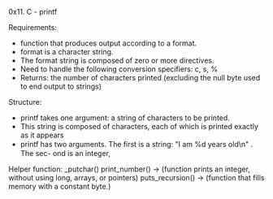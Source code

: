 0x11. C - printf

Requirements:
- function that produces output according to a format.
- format is a character string.
- The format string is composed of zero or more directives.
- Need to handle the following conversion specifiers: c, s, %
- Returns: the number of characters printed (excluding the null byte used to end output to strings)


Structure: 
- printf takes one argument: a string of characters to be printed. 
- This string is composed of characters, each of which is printed exactly as it appears
- printf has two arguments. The ﬁrst is a string: "I am %d years old\n" . The sec- ond is an integer,


Helper function: 
_putchar()
print_number() -> (function prints an integer, without using long, arrays, or pointers)
puts_recursion() -> (function that fills memory with a constant byte.)
